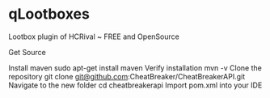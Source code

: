 # qLootboxes

 Lootbox plugin of HCRival ~ FREE and OpenSource

Get Source 

Install maven sudo apt-get install maven
Verify installation mvn -v
Clone the repository git clone git@github.com:CheatBreaker/CheatBreakerAPI.git
Navigate to the new folder cd cheatbreakerapi
Import pom.xml into your IDE
 
